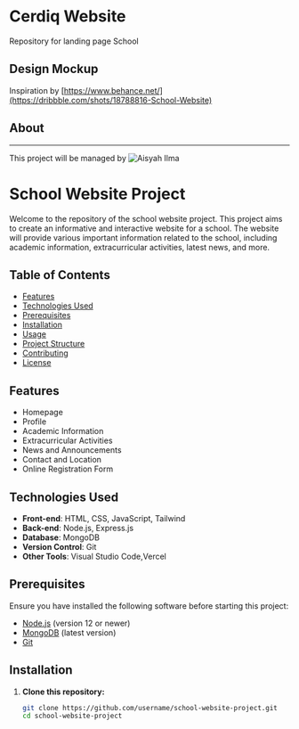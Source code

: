 # Cerdiq Website
Repository for landing page School

## Design Mockup
Inspiration by [https://www.behance.net/](https://dribbble.com/shots/18788816-School-Website)

## About
___
This project will be managed by ![Aisyah Ilma](https://github.com/aisyahilma)

# School Website Project

Welcome to the repository of the school website project. This project aims to create an informative and interactive website for a school. The website will provide various important information related to the school, including academic information, extracurricular activities, latest news, and more.

## Table of Contents

- [Features](#features)
- [Technologies Used](#technologies-used)
- [Prerequisites](#prerequisites)
- [Installation](#installation)
- [Usage](#usage)
- [Project Structure](#project-structure)
- [Contributing](#contributing)
- [License](#license)

## Features

- Homepage
- Profile
- Academic Information
- Extracurricular Activities
- News and Announcements
- Contact and Location
- Online Registration Form

## Technologies Used

- **Front-end**: HTML, CSS, JavaScript, Tailwind
- **Back-end**: Node.js, Express.js
- **Database**: MongoDB
- **Version Control**: Git
- **Other Tools**: Visual Studio Code,Vercel
## Prerequisites

Ensure you have installed the following software before starting this project:

- [Node.js](https://nodejs.org/) (version 12 or newer)
- [MongoDB](https://www.mongodb.com/) (latest version)
- [Git](https://git-scm.com/)

## Installation

1. **Clone this repository:**
   ```bash
   git clone https://github.com/username/school-website-project.git
   cd school-website-project
